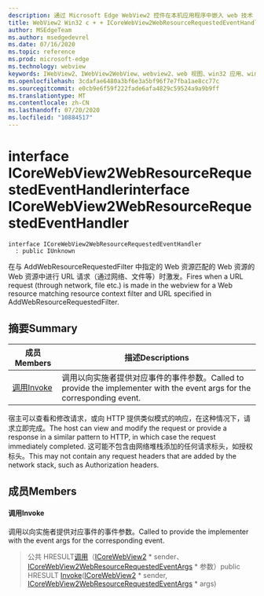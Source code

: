 ```yaml
---
description: 通过 Microsoft Edge WebView2 控件在本机应用程序中嵌入 web 技术（HTML、CSS 和 JavaScript）
title: WebView2 Win32 c + + ICoreWebView2WebResourceRequestedEventHandler
author: MSEdgeTeam
ms.author: msedgedevrel
ms.date: 07/16/2020
ms.topic: reference
ms.prod: microsoft-edge
ms.technology: webview
keywords: IWebView2、IWebView2WebView、webview2、web 视图、win32 应用、win32、edge、ICoreWebView2、ICoreWebView2Controller、浏览器控件、边缘 html、ICoreWebView2WebResourceRequestedEventHandler
ms.openlocfilehash: 3cdafae6480a3bf6e3a5bf96f7e7fba1ae8cc77c
ms.sourcegitcommit: e0cb9e6f59f222fade6afa4829c59524a9a9b9ff
ms.translationtype: MT
ms.contentlocale: zh-CN
ms.lasthandoff: 07/20/2020
ms.locfileid: "10884517"
---
```

# <span data-ttu-id="c5f87-104">interface ICoreWebView2WebResourceRequestedEventHandler</span><span class="sxs-lookup"><span data-stu-id="c5f87-104">interface ICoreWebView2WebResourceRequestedEventHandler</span></span> 

```
interface ICoreWebView2WebResourceRequestedEventHandler
  : public IUnknown
```

<span data-ttu-id="c5f87-105">在与 AddWebResourceRequestedFilter 中指定的 Web 资源匹配的 Web 资源的 Web 资源中进行 URL 请求（通过网络、文件等）时激发。</span><span class="sxs-lookup"><span data-stu-id="c5f87-105">Fires when a URL request (through network, file etc.) is made in the webview for a Web resource matching resource context filter and URL specified in AddWebResourceRequestedFilter.</span></span>

## <span data-ttu-id="c5f87-106">摘要</span><span class="sxs-lookup"><span data-stu-id="c5f87-106">Summary</span></span>

 <span data-ttu-id="c5f87-107">成员</span><span class="sxs-lookup"><span data-stu-id="c5f87-107">Members</span></span>                        | <span data-ttu-id="c5f87-108">描述</span><span class="sxs-lookup"><span data-stu-id="c5f87-108">Descriptions</span></span>
--------------------------------|---------------------------------------------
[<span data-ttu-id="c5f87-109">调用</span><span class="sxs-lookup"><span data-stu-id="c5f87-109">Invoke</span></span>](#invoke) | <span data-ttu-id="c5f87-110">调用以向实施者提供对应事件的事件参数。</span><span class="sxs-lookup"><span data-stu-id="c5f87-110">Called to provide the implementer with the event args for the corresponding event.</span></span>

<span data-ttu-id="c5f87-111">宿主可以查看和修改请求，或向 HTTP 提供类似模式的响应，在这种情况下，请求立即完成。</span><span class="sxs-lookup"><span data-stu-id="c5f87-111">The host can view and modify the request or provide a response in a similar pattern to HTTP, in which case the request immediately completed.</span></span> <span data-ttu-id="c5f87-112">这可能不包含由网络堆栈添加的任何请求标头，如授权标头。</span><span class="sxs-lookup"><span data-stu-id="c5f87-112">This may not contain any request headers that are added by the network stack, such as Authorization headers.</span></span>

## <span data-ttu-id="c5f87-113">成员</span><span class="sxs-lookup"><span data-stu-id="c5f87-113">Members</span></span>

#### <span data-ttu-id="c5f87-114">调用</span><span class="sxs-lookup"><span data-stu-id="c5f87-114">Invoke</span></span> 

<span data-ttu-id="c5f87-115">调用以向实施者提供对应事件的事件参数。</span><span class="sxs-lookup"><span data-stu-id="c5f87-115">Called to provide the implementer with the event args for the corresponding event.</span></span>

> <span data-ttu-id="c5f87-116">公共 HRESULT[调用](#invoke)（[ICoreWebView2](icorewebview2.md) \* sender、 [ICoreWebView2WebResourceRequestedEventArgs](icorewebview2webresourcerequestedeventargs.md) \* 参数）</span><span class="sxs-lookup"><span data-stu-id="c5f87-116">public HRESULT [Invoke](#invoke)([ICoreWebView2](icorewebview2.md) \* sender, [ICoreWebView2WebResourceRequestedEventArgs](icorewebview2webresourcerequestedeventargs.md) \* args)</span></span>

